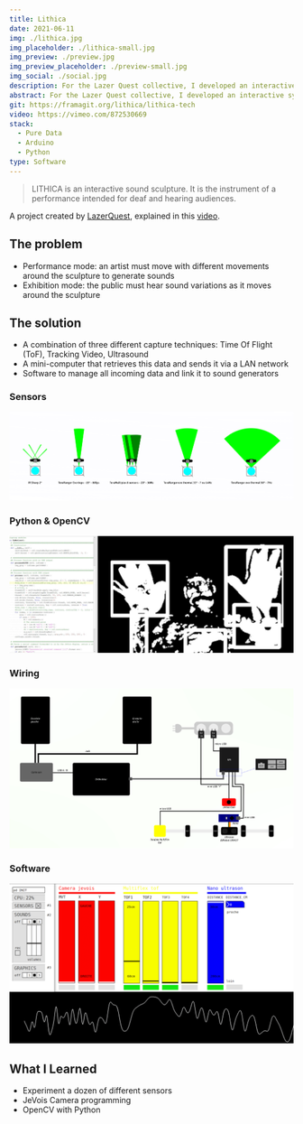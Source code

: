 ```yaml
---
title: Lithica
date: 2021-06-11
img: ./lithica.jpg
img_placeholder: ./lithica-small.jpg
img_preview: ./preview.jpg
img_preview_placeholder: ./preview-small.jpg
img_social: ./social.jpg
description: For the Lazer Quest collective, I developed an interactive system. They need it for Lithica, a light sculpture
abstract: For the Lazer Quest collective, I developed an interactive system. They need it for Lithica, a light sculpture
git: https://framagit.org/lithica/lithica-tech
video: https://vimeo.com/872530669
stack:
  - Pure Data
  - Arduino
  - Python
type: Software
---
```


> LITHICA is an interactive sound sculpture. It is the instrument of a performance intended for deaf and hearing audiences.

A project created by [LazerQuest](https://lazerquestgalerie.tumblr.com/ABOUT), explained in this [video](https://tube.futuretic.fr/w/h2cFD2GSQbLCnhAPyyry46).

## The problem

- Performance mode: an artist must move with different movements around the sculpture to generate sounds
- Exhibition mode: the public must hear sound variations as it moves around the sculpture

## The solution

- A combination of three different capture techniques: Time Of Flight (ToF), Tracking Video, Ultrasound
- A mini-computer that retrieves this data and sends it via a LAN network
- Software to manage all incoming data and link it to sound generators

### Sensors

![Sensors](./sensors.png)

### Python & OpenCV

![Pymotion](./pymotion.jpg)

### Wiring

![Wiring](./wiring.png)

### Software

![Screen](./screen.png)

## What I Learned

- Experiment a dozen of different sensors
- JeVois Camera programming
- OpenCV with Python
